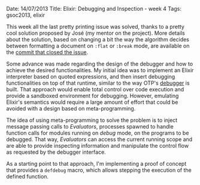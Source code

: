 Date: 14/07/2013
Title: Elixir: Debugging and Inspection - week 4
Tags: gsoc2013, elixir

This week all the last pretty printing issue was solved, thanks to a pretty cool solution proposed by
José (my mentor on the project). 
More details about the solution, based on changing a bit the way the algorithm decides between formatting
a document on `:flat` or `:break` mode, are available on the 
[commit that closed the issue](https://github.com/elixir-lang/elixir/commit/2dc1e41aca4b456ee7644f3c4c97a2205f0df36b).

Some advance was made regarding the design of the debugger and how to achieve the desired functionalities.
My initial idea was to implement an Elixir interpreter based on quoted expressions, and then insert debugging functionalities
on top of that runtime, similar to the way OTP's [debugger](http://www.erlang.org/doc/apps/debugger/debugger_chapter.html) is built.
That approach would enable total control over code execution and provide a sandboxed environment for debugging.
However, emulating Elixir's semantics would require a large amount of effort that could be avoided with a design based on meta-programming.

The idea of using meta-programming to solve the problem is to inject message passing calls to _Evaluators_, processes spawned to 
handle function calls for modules running on _debug_ mode, on the programs to be debugged.
That way, _Evaluators_ can access the current running scope and are able to provide inspecting information and manipulate
the control flow as requested by the debugger interface.

As a starting point to that approach, I'm implementing a proof of concept that provides a `defdebug` macro, which allows stepping
the execution of the defined function.
